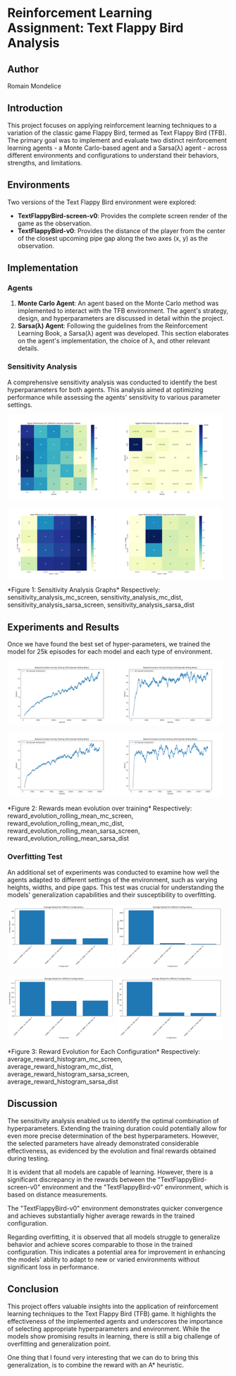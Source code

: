 # Reinforcement Learning Assignment: Text Flappy Bird Analysis

## Author
Romain Mondelice

## Introduction
This project focuses on applying reinforcement learning techniques to a variation of the classic game Flappy Bird, termed as Text Flappy Bird (TFB). The primary goal was to implement and evaluate two distinct reinforcement learning agents - a Monte Carlo-based agent and a Sarsa(λ) agent - across different environments and configurations to understand their behaviors, strengths, and limitations.

## Environments
Two versions of the Text Flappy Bird environment were explored:
- **TextFlappyBird-screen-v0**: Provides the complete screen render of the game as the observation.
- **TextFlappyBird-v0**: Provides the distance of the player from the center of the closest upcoming pipe gap along the two axes (x, y) as the observation.

## Implementation
### Agents
1. **Monte Carlo Agent**: An agent based on the Monte Carlo method was implemented to interact with the TFB environment. The agent's strategy, design, and hyperparameters are discussed in detail within the project.
2. **Sarsa(λ) Agent**: Following the guidelines from the Reinforcement Learning Book, a Sarsa(λ) agent was developed. This section elaborates on the agent's implementation, the choice of λ, and other relevant details.

### Sensitivity Analysis
A comprehensive sensitivity analysis was conducted to identify the best hyperparameters for both agents. This analysis aimed at optimizing performance while assessing the agents' sensitivity to various parameter settings.

<p float="left">
  <img src="./reports/figures/sensitivity_analysis_mc_screen.png" width="48%" />
  <img src="./reports/figures/sensitivity_analysis_mc_dist.png" width="48%" />
</p>
<p float="left">
  <img src="./reports/figures/sensitivity_analysis_sarsa_screen.png" width="48%" />
  <img src="./reports/figures/sensitivity_analysis_sarsa_dist.png" width="48%" />
</p>
*Figure 1: Sensitivity Analysis Graphs*
Respectively: sensitivity_analysis_mc_screen, sensitivity_analysis_mc_dist, sensitivity_analysis_sarsa_screen, sensitivity_analysis_sarsa_dist

## Experiments and Results
Once we have found the best set of hyper-parameters, we trained the model for 25k episodes for each model and each type of environment.

<p float="left">
  <img src="./reports/figures/reward_evolution_rolling_mean_mc_screen.png" width="48%" />
  <img src="./reports/figures/reward_evolution_rolling_mean_mc_dist.png" width="48%" />
</p>
<p float="left">
  <img src="./reports/figures/reward_evolution_rolling_mean_sarsa_screen.png" width="48%" />
  <img src="./reports/figures/reward_evolution_rolling_mean_sarsa_dist.png" width="48%" />
</p>
*Figure 2: Rewards mean evolution over training*
Respectively: reward_evolution_rolling_mean_mc_screen, reward_evolution_rolling_mean_mc_dist, reward_evolution_rolling_mean_sarsa_screen, reward_evolution_rolling_mean_sarsa_dist

### Overfitting Test
An additional set of experiments was conducted to examine how well the agents adapted to different settings of the environment, such as varying heights, widths, and pipe gaps. This test was crucial for understanding the models' generalization capabilities and their susceptibility to overfitting.

<p float="left">
  <img src="./reports/figures/average_reward_histogram_mc_screen.png" width="48%" />
  <img src="./reports/figures/average_reward_histogram_mc_dist.png" width="48%" />
</p>
<p float="left">
  <img src="./reports/figures/average_reward_histogram_sarsa_screen.png" width="48%" />
  <img src="./reports/figures/average_reward_histogram_sarsa_dist.png" width="48%" />
</p>
*Figure 3: Reward Evolution for Each Configuration*
Respectively: average_reward_histogram_mc_screen, average_reward_histogram_mc_dist, average_reward_histogram_sarsa_screen, average_reward_histogram_sarsa_dist

## Discussion
The sensitivity analysis enabled us to identify the optimal combination of hyperparameters. Extending the training duration could potentially allow for even more precise determination of the best hyperparameters. However, the selected parameters have already demonstrated considerable effectiveness, as evidenced by the evolution and final rewards obtained during testing.


It is evident that all models are capable of learning. However, there is a significant discrepancy in the rewards between the "TextFlappyBird-screen-v0" environment and the "TextFlappyBird-v0" environment, which is based on distance measurements.


The "TextFlappyBird-v0" environment demonstrates quicker convergence and achieves substantially higher average rewards in the trained configuration.


Regarding overfitting, it is observed that all models struggle to generalize behavior and achieve scores comparable to those in the trained configuration. This indicates a potential area for improvement in enhancing the models' ability to adapt to new or varied environments without significant loss in performance.

## Conclusion
This project offers valuable insights into the application of reinforcement learning techniques to the Text Flappy Bird (TFB) game. It highlights the effectiveness of the implemented agents and underscores the importance of selecting appropriate hyperparameters and environment. While the models show promising results in learning, there is still a big challenge of overfitting and generalization point.

One thing that I found very interesting that we can do to bring this generalization, is to combine the reward with an A* heuristic.